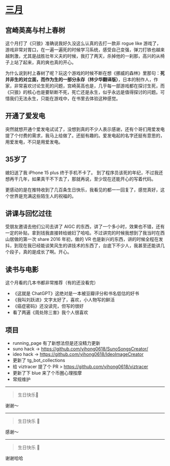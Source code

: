 # [三月](https://github.com/yihong0618/gitblog/issues/283)

## 宫崎英高与村上春树

这个月打了《只狼》准确说我好久没这么认真的去打一款非 rogue like 游戏了，游戏非常对胃口，在一遍一遍死的时候学习系统，感受自己变强，弹刀打铁也越来越刺激，尤其是战胜壮年义夫的时候，我打了两天，杀掉他的一刹那，高兴的从椅子上站了起来，真的爽也真的开心。

为什么说到村上春树了呢？玩这个游戏的时候不断在想《挪威的森林》里那句：**死并非生的对立面，而作为生的一部分永存（林少华翻译版）**，日本的制作人，作家，非常喜欢讨论生死的问题，宫崎英高也是，几乎每一部游戏都在探讨生死，而《只狼》的核心也是要斩断不死，死亡还是永生，似乎永远是值得探讨的问题。可惜我们无法永生，只能在游戏中，在书里去体验这种感觉。

## 开通了爱发电

突然就想开通个爱发电试试了，没想到真的不少人表示感谢，还有个哥们用爱发电提了个付费的需求，我马上给做了。还挺有趣的。爱发电起的名字还挺有意思的，用爱发电，不只是用爱发电。

## 35岁了

媳妇送了我 iPhone 15 plus 终于手机不卡了。
到了程序员该死的年纪，不过我还想再干几年，如果真干不下去了，那就再说，至少现在还能开心的写着代码。

更感动的是在推特收到了几百条生日快乐，我看见的都一一回复了，感觉真好，这个世界是充满这些陌生人的祝福的。

## 讲课与回忆过往

受朋友邀请去他们公司去讲了 AIGC 的东西，讲了一个多小时，效果也不错，还有一定的补贴，拿到钱我直接转给媳妇了哈哈。不过讲完的时候我想到了我当时在西山居做的第一次 share 2016 年初，做的 VR 也是新兴的东西，讲的时候全程在发抖，到现在我已经能谈笑风生的讲技术的东西了，台底下不少人，我甚至还能讲几个段子，真的是成长了啊。开心。

## 读书与电影

这个月看的几本书都非常推荐（有的还没看完）

- 《这就是 ChatGPT》这绝对是一本被豆瓣评分和书名低估的好书
- 《我叫刘跃进》文字太好了，喜欢，小人物写的鲜活
- 《癌症密码》还没读完，但写的很好
- 看了两遍《周处除三害》我个人很喜欢

## 项目

- running_page 有了新想法但是还没精力更新
- suno hack -> https://github.com/yihong0618/SunoSongsCreator/
- ideo hack -> https://github.com/yihong0618/IdeoImageCreator
- 更新了 tg_bot_collections
- 给 viztracer 提了个 PR > https://github.com/yihong0618/viztracer
- 更新了下 blue 来了个币圈心理按摩
- 常规维护


---

> 生日快乐🎂

谢谢～

---

> 生日快乐 🍰

感谢～

---

> 生日快乐 🎉

谢谢哈哈